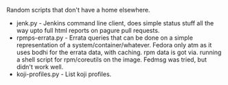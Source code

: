  Random scripts that don't have a home elsewhere.

 * jenk.py - Jenkins command line client, does simple status stuff all the way upto full html reports on pagure pull requests.
 * rpmps-errata.py - Errata queries that can be done on a simple representation of a system/container/whatever. Fedora only atm as it uses bodhi for the errata data, with caching. rpm data is got via. running a shell script for rpm/coreutils on the image. Fedmsg was tried, but didn't work well.
 * koji-profiles.py - List koji profiles.
